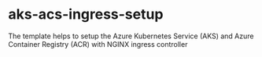 # aks-acs-ingress-setup
The template helps to setup the Azure Kubernetes Service (AKS) and Azure Container Registry (ACR) with NGINX ingress controller
